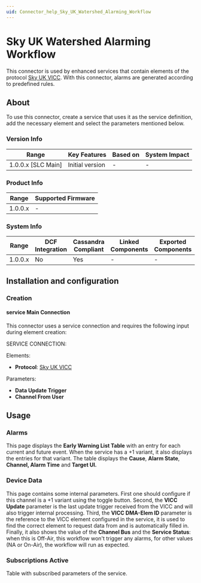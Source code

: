 ```yaml
---
uid: Connector_help_Sky_UK_Watershed_Alarming_Workflow
---
```


# Sky UK Watershed Alarming Workflow

This connector is used by enhanced services that contain elements of the protocol [Sky UK VICC](xref:Connector_help_Sky_UK_VICC). With this connector, alarms are generated according to predefined rules.

## About

To use this connector, create a service that uses it as the service definition, add the necessary element and select the parameters mentioned below.

### Version Info

| Range                | Key Features     | Based on     | System Impact     |
|----------------------|------------------|--------------|-------------------|
| 1.0.0.x [SLC Main]   | Initial version  | -            | -                 |

### Product Info

| Range     | Supported Firmware     |
|-----------|------------------------|
| 1.0.0.x   | -                      |

### System Info

| Range     | DCF Integration     | Cassandra Compliant     | Linked Components     | Exported Components     |
|-----------|---------------------|-------------------------|-----------------------|-------------------------|
| 1.0.0.x   | No                  | Yes                     | -                     | -                       |

## Installation and configuration

### Creation

#### service Main Connection

This connector uses a service connection and requires the following input during element creation:

SERVICE CONNECTION:

Elements:

- **Protocol**: [Sky UK VICC](xref:Connector_help_Sky_UK_VICC)

Parameters:

- **Data Update Trigger**
- **Channel From User**

## Usage

### Alarms

This page displays the **Early Warning List Table** with an entry for each current and future event. When the service has a +1 variant, it also displays the entries for that variant. The table displays the **Cause**, **Alarm State**, **Channel, Alarm Time** and **Target UI.**

### Device Data

This page contains some internal parameters. First one should configure if this channel is a +1 variant using the toggle button. Second, the **VICC Update** parameter is the last update trigger received from the VICC and will also trigger internal processing. Third, the **VICC DMA-Elem ID** parameter is the reference to the VICC element configured in the service, it is used to find the correct element to request data from and is automatically filled in. Finally, it also shows the value of the **Channel Bus** and the **Service Status**: when this is Off-Air, this workflow won't trigger any alarms, for other values (NA or On-Air), the workflow will run as expected.

### Subscriptions Active

Table with subscribed parameters of the service.

